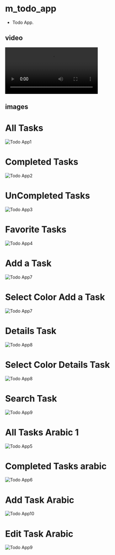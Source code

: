 # m_todo_app

* Todo App.
## video

<video src="github_assets/video.mp4" controls="controls" style="max-height: 520px; max-width:520">
</video>

## images
# All Tasks
![Todo App1](github_assets/1.jpg)
# Completed Tasks
![Todo App2](github_assets/2.jpg)
# UnCompleted Tasks
![Todo App3](github_assets/3.jpg)
# Favorite Tasks
![Todo App4](github_assets/4.jpg)
# Add a Task
![Todo App7](github_assets/7.jpg)
# Select Color Add a Task
![Todo App7](github_assets/15.jpg)
# Details Task 
![Todo App8](github_assets/8.jpg)
# Select Color Details Task 
![Todo App8](github_assets/16.jpg)
# Search Task
![Todo App9](github_assets/12.jpg)
# All Tasks Arabic 1
![Todo App5](github_assets/5.jpg)
# Completed Tasks arabic
![Todo App6](github_assets/6.jpg)
# Add Task Arabic
![Todo App10](github_assets/10.jpg)
# Edit Task Arabic
![Todo App9](github_assets/9.jpg)

